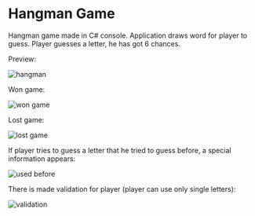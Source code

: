 # Hangman Game

Hangman game made in C# console. Application draws word for player to guess. Player guesses a letter, he has got 6 chances.

Preview:

![hangman](https://user-images.githubusercontent.com/117681023/228394992-62bd8201-8837-4f3a-a6ad-2e76e5b3fb35.PNG)

Won game:

![won game](https://user-images.githubusercontent.com/117681023/228395147-1362a80b-cec8-4bc8-8c1e-fbc2cea4fd00.gif)

Lost game:

![lost game](https://user-images.githubusercontent.com/117681023/228395176-f63d2dd2-1949-40a2-9b3a-c54776bfa9e0.gif)

If player tries to guess a letter that he tried to guess before, a special information appears:

![used before](https://user-images.githubusercontent.com/117681023/228395312-1f580ab2-1292-4df7-b98c-17797f156a65.gif)

There is made validation for player (player can use only single letters):

![validation](https://user-images.githubusercontent.com/117681023/228395410-6026ab19-3cfe-4635-897e-7e1fe297a222.gif)
